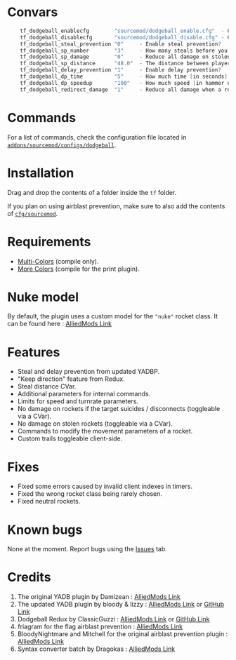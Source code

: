 # Convars
```c
    tf_dodgeball_enablecfg        "sourcemod/dodgeball_enable.cfg"  - Config file to execute when enabling the Dodgeball game mode.
    tf_dodgeball_disablecfg       "sourcemod/dodgeball_disable.cfg" - Config file to execute when disabling the Dodgeball game mode.
    tf_dodgeball_steal_prevention "0"     - Enable steal prevention?
    tf_dodgeball_sp_number        "3"     - How many steals before you get slayed?
    tf_dodgeball_sp_damage        "0"     - Reduce all damage on stolen rockets?
    tf_dodgeball_sp_distance      "48.0"  - The distance between players for a steal to register.
    tf_dodgeball_delay_prevention "1"     - Enable delay prevention?
    tf_dodgeball_dp_time          "5"     - How much time [in seconds] before delay prevention activates?
    tf_dodgeball_dp_speedup       "100"   - How much speed [in hammer units per second] should the rocket gain when delayed?
    tf_dodgeball_redirect_damage  "1"     - Reduce all damage when a rocket has an invalid target?
```

# Commands
For a list of commands, check the configuration file located in [`addons/sourcemod/configs/dodgeball`](https://github.com/x07x08/TF2_Dodgeball_Modified/tree/main/TF2_Dodgeball_Modified/addons/sourcemod/configs/dodgeball).

# Installation
Drag and drop the contents of a folder inside the `tf` folder.

If you plan on using airblast prevention, make sure to also add the contents of [`cfg/sourcemod`](https://github.com/x07x08/TF2_Dodgeball_Modified/tree/main/TF2_Dodgeball_Modified/cfg/sourcemod).

# Requirements
- [Multi-Colors](https://github.com/Bara/Multi-Colors) (compile only).
- [More Colors](https://forums.alliedmods.net/showthread.php?t=185016) (compile for the print plugin).

# Nuke model
By default, the plugin uses a custom model for the `"nuke"` rocket class. It can be found here : [AlliedMods Link](https://forums.alliedmods.net/showpost.php?s=8fa72450fa0c4941c927d01d2d6245c9&p=2180141&postcount=350)

# Features
- Steal and delay prevention from updated YADBP.
- "Keep direction" feature from Redux.
- Steal distance CVar.
- Additional parameters for internal commands.
- Limits for speed and turnrate parameters.
- No damage on rockets if the target suicides / disconnects (toggleable via a CVar).
- No damage on stolen rockets (toggleable via a CVar).
- Commands to modify the movement parameters of a rocket.
- Custom trails toggleable client-side.

# Fixes
- Fixed some errors caused by invalid client indexes in timers.
- Fixed the wrong rocket class being rarely chosen.
- Fixed neutral rockets.

# Known bugs
None at the moment. Report bugs using the [Issues](https://github.com/x07x08/TF2_Dodgeball_Modified/issues) tab.

# Credits
1. The original YADB plugin by Damizean : [AlliedMods Link](https://forums.alliedmods.net/showthread.php?t=134503)
2. The updated YADB plugin by bloody & lizzy : [AlliedMods Link](https://forums.alliedmods.net/showthread.php?p=2534328) or [GitHub Link](https://github.com/bloodgit/TF2-Dodgeball)
3. Dodgeball Redux by ClassicGuzzi : [AlliedMods Link](https://forums.alliedmods.net/showthread.php?p=2226728) or [GitHub Link](https://github.com/ClassicSpeed/dodgeball)
4. friagram for the flag airblast prevention : [AlliedMods Link](https://forums.alliedmods.net/showthread.php?t=219056)
5. BloodyNightmare and Mitchell for the original airblast prevention plugin : [AlliedMods Link](https://forums.alliedmods.net/showthread.php?t=233475)
6. Syntax converter batch by Dragokas : [AlliedMods Link](https://forums.alliedmods.net/showpost.php?p=2593268&postcount=54)
